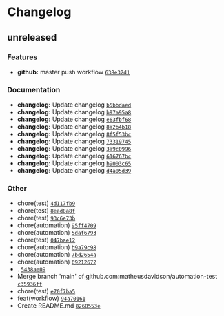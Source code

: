 # Changelog

## unreleased

### Features

- **github:** master push workflow [`638e32d1`](https://github.com/matheusdavidson/automation-test/commit/638e32d134d4842d168dda40771708a6c8541684)

### Documentation

- **changelog:** Update changelog [`b5bbdaed`](https://github.com/matheusdavidson/automation-test/commit/b5bbdaed03a930c072127b269bc75ee26347e300)
- **changelog:** Update changelog [`b97a95a8`](https://github.com/matheusdavidson/automation-test/commit/b97a95a827093462bacd0fdc742ea2efceabbe31)
- **changelog:** Update changelog [`e63fbf68`](https://github.com/matheusdavidson/automation-test/commit/e63fbf68894ff3bc7962389c98bc7a1b3c17c528)
- **changelog:** Update changelog [`8a2b4b18`](https://github.com/matheusdavidson/automation-test/commit/8a2b4b18700c4a6eda00020854b11974cf14bd20)
- **changelog:** Update changelog [`8f5f53bc`](https://github.com/matheusdavidson/automation-test/commit/8f5f53bcd7427abc8d850db3bb8be76bd340c501)
- **changelog:** Update changelog [`73319745`](https://github.com/matheusdavidson/automation-test/commit/73319745882fae177894989d2733ec2f577459ac)
- **changelog:** Update changelog [`3a9c0996`](https://github.com/matheusdavidson/automation-test/commit/3a9c09964eb8f856d8da10867883b7f2736dae57)
- **changelog:** Update changelog [`616767bc`](https://github.com/matheusdavidson/automation-test/commit/616767bc0e104211706257fbc80ca89c946e2880)
- **changelog:** Update changelog [`b9003c65`](https://github.com/matheusdavidson/automation-test/commit/b9003c65e9ea5485bfa19713a9b4f6392183ecf6)
- **changelog:** Update changelog [`d4a05d39`](https://github.com/matheusdavidson/automation-test/commit/d4a05d39e8efa951e577fea4fec529e58bf77d6b)

### Other

- chore(test) [`4d117fb9`](https://github.com/matheusdavidson/automation-test/commit/4d117fb92e600454cbf5d6725adf2c4495e93f79)
- chore(test) [`8ead8a8f`](https://github.com/matheusdavidson/automation-test/commit/8ead8a8f0bed0e57fa9dc19939de5262d45ea10e)
- chore(test) [`93c6e73b`](https://github.com/matheusdavidson/automation-test/commit/93c6e73bd7b21f965a4aca30f3106a6f26a1a93e)
- chore(automation) [`95ff4709`](https://github.com/matheusdavidson/automation-test/commit/95ff470956380b773fd7382f8fca627f7985bd77)
- chore(automation) [`5daf6793`](https://github.com/matheusdavidson/automation-test/commit/5daf6793fad4fb92a2b9dc000d30908df63af4e0)
- chore(test) [`047bae12`](https://github.com/matheusdavidson/automation-test/commit/047bae129f2022eff110aa287f8f9948c1ecb076)
- chore(automation) [`b9a79c98`](https://github.com/matheusdavidson/automation-test/commit/b9a79c98e7b2b668931941ff384076ec73e5fdca)
- chore(automation) [`7bd2654a`](https://github.com/matheusdavidson/automation-test/commit/7bd2654a2f0af66cf050e9622a786c6f10015b89)
- chore(automation) [`69212672`](https://github.com/matheusdavidson/automation-test/commit/69212672f173fceabd1277afdc40a5b31a0c8001)
- . [`5438ae09`](https://github.com/matheusdavidson/automation-test/commit/5438ae09384e9dd1660b432e7b1964c7d221c1f8)
- Merge branch 'main' of github.com:matheusdavidson/automation-test [`c35936ff`](https://github.com/matheusdavidson/automation-test/commit/c35936ff315c27af873a01150bf48ed176dc29e2)
- chore(test) [`e70f7ba5`](https://github.com/matheusdavidson/automation-test/commit/e70f7ba52511eb25a0475946fc9111bc118b8efe)
- feat(workflow) [`94a70161`](https://github.com/matheusdavidson/automation-test/commit/94a7016133e5fcf63e376cee4b2908a086235a5f)
- Create README.md [`8268553e`](https://github.com/matheusdavidson/automation-test/commit/8268553e0e16b89f520f17ff6b1bb2d2ab867978)